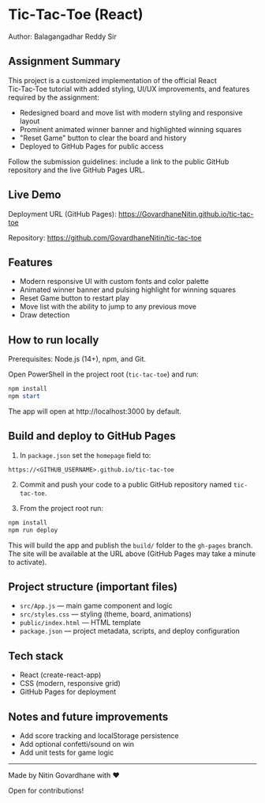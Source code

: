 # Tic‑Tac‑Toe (React)

Author: Balagangadhar Reddy Sir

## Assignment Summary

This project is a customized implementation of the official React Tic‑Tac‑Toe tutorial with added styling, UI/UX improvements, and features required by the assignment:

- Redesigned board and move list with modern styling and responsive layout
- Prominent animated winner banner and highlighted winning squares
- "Reset Game" button to clear the board and history
- Deployed to GitHub Pages for public access

Follow the submission guidelines: include a link to the public GitHub repository and the live GitHub Pages URL.

## Live Demo

Deployment URL (GitHub Pages): https://GovardhaneNitin.github.io/tic-tac-toe

Repository: https://github.com/GovardhaneNitin/tic-tac-toe

## Features

- Modern responsive UI with custom fonts and color palette
- Animated winner banner and pulsing highlight for winning squares
- Reset Game button to restart play
- Move list with the ability to jump to any previous move
- Draw detection

## How to run locally

Prerequisites: Node.js (14+), npm, and Git.

Open PowerShell in the project root (`tic-tac-toe`) and run:

```powershell
npm install
npm start
```

The app will open at http://localhost:3000 by default.

## Build and deploy to GitHub Pages

1. In `package.json` set the `homepage` field to:

```
https://<GITHUB_USERNAME>.github.io/tic-tac-toe
```

2. Commit and push your code to a public GitHub repository named `tic-tac-toe`.

3. From the project root run:

```powershell
npm install
npm run deploy
```

This will build the app and publish the `build/` folder to the `gh-pages` branch. The site will be available at the URL above (GitHub Pages may take a minute to activate).

## Project structure (important files)

- `src/App.js` — main game component and logic
- `src/styles.css` — styling (theme, board, animations)
- `public/index.html` — HTML template
- `package.json` — project metadata, scripts, and deploy configuration

## Tech stack

- React (create-react-app)
- CSS (modern, responsive grid)
- GitHub Pages for deployment

## Notes and future improvements

- Add score tracking and localStorage persistence
- Add optional confetti/sound on win
- Add unit tests for game logic

---

Made by Nitin Govardhane with ❤️

Open for contributions!
